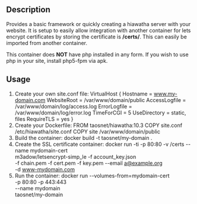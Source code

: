 ## Description

Provides a basic framework or quickly creating a hiawatha server with your website. It is setup to easily allow integration with another container for lets encrypt certificates by storing the certificate is **/certs/**. This can easily be imported from another container.

This container does **NOT** have php installed in any form. If you wish to use php in your site, install php5-fpm via apk.

## Usage

  1. Create your own site.conf file:
         VirtualHost {
             Hostname = www.my-domain.com
	     WebsiteRoot = /var/www/domain/public
	     AccessLogfile = /var/www/domain/log/access.log
	     ErrorLogfile = /var/www/domain/log/error.log
 	     TimeForCGI = 5
 	     UseDirectory = static, files
             RequireTLS = yes
         }
  2. Create your Dockerfile:
         FROM taosnet/hiawatha:10.3
         COPY site.conf /etc/hiawatha/site.conf
         COPY site /var/www/domain/public
  3. Build the container:
         docker build -t taosnet/my-domain .
  4. Create the SSL certificate container:
         docker run -ti -p 80:80 -v /certs --name mydomain-cert \
              m3adow/letsencrypt-simp_le -f account_key.json  \
             -f chain.pem -f cert.pem -f key.pem --email a@example.org \
             -d www-mydomain.com
  5. Run the container:
         docker run --volumes-from=mydomain-cert \
             -p 80:80 -p 443:443 \
             --name mydomain \
             taosnet/my-domain
